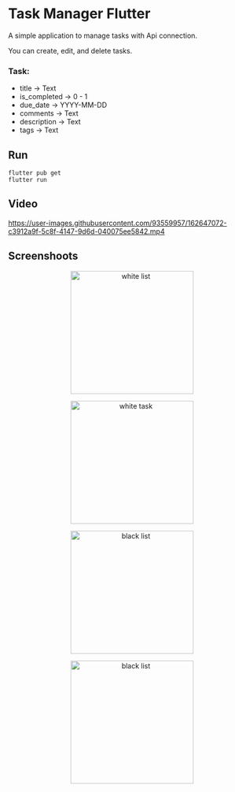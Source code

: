 # Task Manager Flutter

A simple application to manage tasks with Api connection.

You can create, edit, and delete tasks.

### Task:
 - title -> Text
 - is_completed -> 0 - 1
 - due_date -> YYYY-MM-DD
 - comments -> Text
 - description -> Text
 - tags -> Text

## Run
```
flutter pub get
flutter run
```

## Video
https://user-images.githubusercontent.com/93559957/162647072-c3912a9f-5c8f-4147-9d6d-040075ee5842.mp4

## Screenshoots
<p align="center"><img src="https://user-images.githubusercontent.com/93559957/162647297-580be1ea-0e77-4190-a270-569bc91e0109.jpg" alt="white list" width="250"></p>
<p align="center"><img src="https://user-images.githubusercontent.com/93559957/162647300-893ec228-ae23-41ec-b5a7-82bed97360ab.jpgg" alt="white task" width="250"></p>
<p align="center"><img src="https://user-images.githubusercontent.com/93559957/162647312-fde05e04-050a-4474-9544-b948b6305960.jpg" alt="black list" width="250"></p>
<p align="center"><img src="https://user-images.githubusercontent.com/93559957/162647317-7a52f071-2b8f-464e-a277-77aff8746b27.jpg" alt="black list" width="250"></p>

